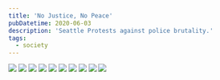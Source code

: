 ```yaml
---
title: 'No Justice, No Peace'
pubDatetime: 2020-06-03
description: 'Seattle Protests against police brutality.'
tags:
  - society
---
```


<img src="/blog/posts/no-justice-no-peace/961e04d9339c057dcdcb8c2cc92903ead1d76582-2000x1500.jpg" />

<img src="/blog/posts/no-justice-no-peace/eeb1de02322985795f4603b8035f995c475ece55-2000x2667.jpg" />

<img src="/blog/posts/no-justice-no-peace/5a5d6b45bead092e847306765f7e7e48f16f75c9-2000x1500.jpg" />

<img src="/blog/posts/no-justice-no-peace/68c3484219a2a4535d03850350ffea280c09cf6c-2000x1500.jpg" />

<img src="/blog/posts/no-justice-no-peace/f2fbff07c386e38a7ee333587f465235bafbff96-2000x1500.jpg" />

<img src="/blog/posts/no-justice-no-peace/daa08c81bc749a72b98c9a16609bfcaa324ba14b-2000x1500.jpg" />

<img src="/blog/posts/no-justice-no-peace/48e58fa37d7e1f43860777c1c527932d0aa7511a-1125x2436.jpg" />

<img src="/blog/posts/no-justice-no-peace/5d8d5bbd2f4ff4447884e3934653232fb7c603fb-2000x1500.jpg" />

<img src="/blog/posts/no-justice-no-peace/8044a8d99f4db7dd27b7c325a71a8180e3f2fedc-2000x1500.jpg" />

<img src="/blog/posts/no-justice-no-peace/7a16c99aca9e246e6d210558cb81f790a208c206-2000x1500.jpg" />
